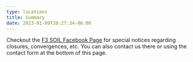 ```yaml
---
type: locations
title: Summary
date: 2023-01-09T20:27:34-06:00
---
```

Checkout the [F3 SOIL Facebook Page](https://www.facebook.com/F3SOIL) for special notices regarding closures, convergences, etc.
You can also contact us there or using the contact form at the bottom of this page.
